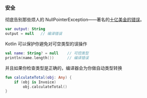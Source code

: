 ### 安全

彻底告别那些烦人的 NullPointerException——著名的[十亿美金的错误](http://www.infoq.com/presentations/Null-References-The-Billion-Dollar-Mistake-Tony-Hoare)。

``` kotlin
var output: String
output = null   // 编译错误
```

Kotlin 可以保护你避免对可空类型的误操作

``` kotlin
val name: String? = null    // 可控类型
println(name.length())      // 编译错误
```

并且如果你检查类型是正确的，编译器会为你做自动类型转换

``` kotlin
fun calculateTotal(obj: Any) {
    if (obj is Invoice)
        obj.calculateTotal()
}
```
